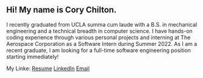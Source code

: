 ## Hi! My name is Cory Chilton.

I recently graduated from UCLA summa cum laude with a B.S. in mechanical engineering and a technical breadth in computer science. I have hands-on coding experience through various personal projects and interning at The Aerospace Corporation as a Software Intern during Summer 2022. As I am a recent graduate, I am looking for a full-time software engineering position starting immediately!

My Linke:
[Resume](https://github.com/CoryChilton/resume/blob/main/resume.pdf)
[LinkedIn](https://www.linkedin.com/in/corychilton/)
[Email](mailto:corychilton@g.ucla.edu)

<!--
**CoryChilton/CoryChilton** is a ✨ _special_ ✨ repository because its `README.md` (this file) appears on your GitHub profile.

Here are some ideas to get you started:

- 🔭 I’m currently working on ...
- 🌱 I’m currently learning ...
- 👯 I’m looking to collaborate on ...
- 🤔 I’m looking for help with ...
- 💬 Ask me about ...
- 📫 How to reach me: ...
- 😄 Pronouns: ...
- ⚡ Fun fact: ...
-->
